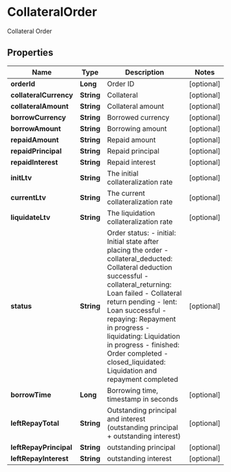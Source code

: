 
# CollateralOrder

Collateral Order

## Properties

Name | Type | Description | Notes
------------ | ------------- | ------------- | -------------
**orderId** | **Long** | Order ID |  [optional]
**collateralCurrency** | **String** | Collateral |  [optional]
**collateralAmount** | **String** | Collateral amount |  [optional]
**borrowCurrency** | **String** | Borrowed currency |  [optional]
**borrowAmount** | **String** | Borrowing amount |  [optional]
**repaidAmount** | **String** | Repaid amount |  [optional]
**repaidPrincipal** | **String** | Repaid principal |  [optional]
**repaidInterest** | **String** | Repaid interest |  [optional]
**initLtv** | **String** | The initial collateralization rate |  [optional]
**currentLtv** | **String** | The current collateralization rate |  [optional]
**liquidateLtv** | **String** | The liquidation collateralization rate |  [optional]
**status** | **String** | Order status: - initial: Initial state after placing the order - collateral_deducted: Collateral deduction successful - collateral_returning: Loan failed - Collateral return pending - lent: Loan successful - repaying: Repayment in progress - liquidating: Liquidation in progress - finished: Order completed - closed_liquidated: Liquidation and repayment completed |  [optional]
**borrowTime** | **Long** | Borrowing time, timestamp in seconds |  [optional]
**leftRepayTotal** | **String** | Outstanding principal and interest (outstanding principal + outstanding interest) |  [optional]
**leftRepayPrincipal** | **String** | outstanding principal |  [optional]
**leftRepayInterest** | **String** | outstanding interest |  [optional]

